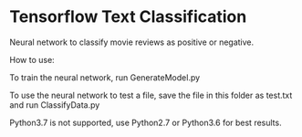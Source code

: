 # Tensorflow Text Classification
 Neural network to classify movie reviews as positive or negative.

How to use:

To train the neural network, run GenerateModel.py

To use the neural network to test a file, save the file in this folder as test.txt and run ClassifyData.py

Python3.7 is not supported, use Python2.7 or Python3.6 for best results. 
